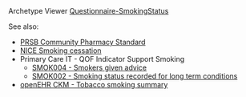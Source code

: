 
<div class="alert alert-info" role="alert">
Archetype Viewer <a href="https://project-wildfyre.github.io/domain-archetype/?q=https://virtually-healthcare.github.io/Questionnaire-SmokingStatus.json" target="_blank">Questionnaire-SmokingStatus</a>
</div>

See also:

- [PRSB Community Pharmacy Standard](https://theprsb.org/standards/communitypharmacy/)
- [NICE Smoking cessation](https://cks.nice.org.uk/topics/smoking-cessation/)
- Primary Care IT - QOF Indicator Support Smoking
  - [SMOK004 - Smokers given advice](https://support.primarycareit.co.uk/portal/en-gb/kb/articles/smok004)
  - [SMOK002 - Smoking status recorded for long term conditions](https://support.primarycareit.co.uk/portal/en-gb/kb/articles/smok002)
- [openEHR CKM - Tobacco smoking summary](https://ckm.openehr.org/ckm/archetypes/1013.1.2466)

